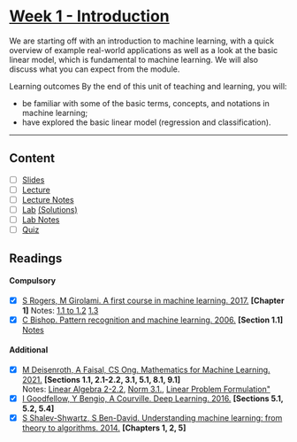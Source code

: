 # [Week 1 - Introduction](https://canvas.sussex.ac.uk/courses/31315/pages/week-1-introduction?module_item_id=1445744)
We are starting off with an introduction to machine learning, with a quick overview of example real-world applications as well as a look at the basic linear model, which is fundamental to machine learning. We will also discuss what you can expect from the module.

Learning outcomes
By the end of this unit of teaching and learning, you will:
- be familiar with some of the basic terms, concepts, and notations in machine learning; 
- have explored the basic linear model (regression and classification).

---

## Content
- [ ] [Slides](https://github.com/LukeBirkett/study-planner/blob/main/934G5_Machine_Learning/week_1/Week%201%20-%20Introduction.pdf)
- [ ] [Lecture](https://sussex.cloud.panopto.eu/Panopto/Pages/Viewer.aspx?id=d1fad0ec-2b98-452c-ac82-b27200f8e4b1)
- [ ] [Lecture Notes]()
- [ ] [Lab](https://github.com/LukeBirkett/study-planner/blob/main/934G5_Machine_Learning/week_1/Week%201.ipynb) [(Solutions)](https://github.com/LukeBirkett/study-planner/blob/main/934G5_Machine_Learning/week_1/Week%201_with%20solutions.ipynb)
- [ ] [Lab Notes]()
- [ ] [Quiz]()
 
## Readings
#### Compulsory
- [x] [S Rogers, M Girolami. A first course in machine learning. 2017.](https://readinglists.sussex.ac.uk/leganto/nui/citation/20811019840002461?institute=44SUS_INST&auth=SAML) **[Chapter 1]** Notes: [1.1 to 1.2](https://github.com/LukeBirkett/study-planner/blob/main/934G5_Machine_Learning/week_1/FCML_1.1_1.2.pdf) [1.3](https://github.com/LukeBirkett/study-planner/blob/main/934G5_Machine_Learning/week_1/FCML_1.3.pdf)
- [x] [C Bishop. Pattern recognition and machine learning. 2006.](https://readinglists.sussex.ac.uk/leganto/nui/citation/20811019850002461?institute=44SUS_INST&auth=SAML) **[Section 1.1]** [Notes](https://github.com/LukeBirkett/study-planner/blob/main/934G5_Machine_Learning/week_1/bishop_1_1.1.pdf)
#### Additional
- [x] [M Deisenroth, A Faisal, CS Ong. Mathematics for Machine Learning. 2021.](https://readinglists.sussex.ac.uk/leganto/nui/citation/20811019860002461?institute=44SUS_INST&auth=SAML) **[Sections 1.1, 2.1-2.2, 3.1, 5.1, 8.1, 9.1]**  <br>
Notes: [Linear Algebra 2-2.2](https://github.com/LukeBirkett/study-planner/blob/main/934G5_Machine_Learning/week_1/MM2C2.pdf), [Norm 3.1.](https://github.com/LukeBirkett/study-planner/blob/main/934G5_Machine_Learning/week_1/MML_3.1_Norm.pdf), [Linear Problem Formulation"](https://github.com/LukeBirkett/study-planner/blob/main/934G5_Machine_Learning/week_1/MML_9.1.pdf)
- [x] [I Goodfellow, Y Bengio, A Courville. Deep Learning. 2016.](https://readinglists.sussex.ac.uk/leganto/nui/citation/20811019820002461?institute=44SUS_INST&auth=SAML) **[Sections 5.1, 5.2, 5.4]**
- [x] [S Shalev-Shwartz, S Ben-David. Understanding machine learning: from theory to algorithms. 2014.](https://readinglists.sussex.ac.uk/leganto/nui/citation/20811019830002461?institute=44SUS_INST&auth=SAML) **[Chapters 1, 2, 5]**
